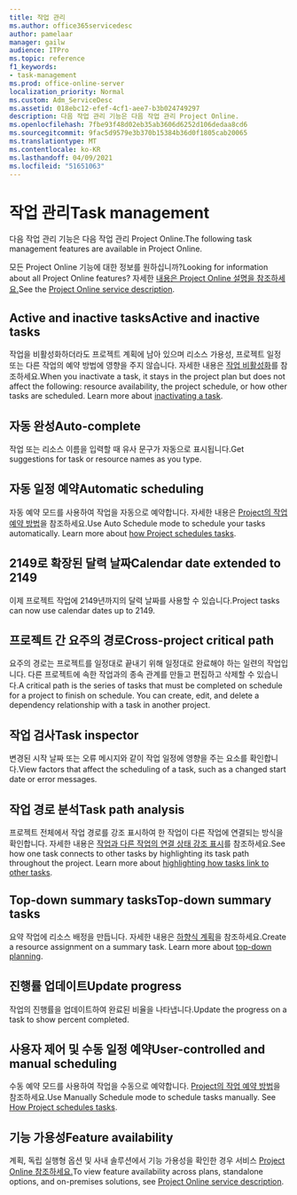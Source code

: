 ```yaml
---
title: 작업 관리
ms.author: office365servicedesc
author: pamelaar
manager: gailw
audience: ITPro
ms.topic: reference
f1_keywords:
- task-management
ms.prod: office-online-server
localization_priority: Normal
ms.custom: Adm_ServiceDesc
ms.assetid: 018ebc12-efef-4cf1-aee7-b3b024749297
description: 다음 작업 관리 기능은 다음 작업 관리 Project Online.
ms.openlocfilehash: 7fbe93f48d02eb35ab3606d6252d106dedaa8cd6
ms.sourcegitcommit: 9fac5d9579e3b370b15384b36d0f1805cab20065
ms.translationtype: MT
ms.contentlocale: ko-KR
ms.lasthandoff: 04/09/2021
ms.locfileid: "51651063"
---
```

# <a name="task-management"></a><span data-ttu-id="f8df5-103">작업 관리</span><span class="sxs-lookup"><span data-stu-id="f8df5-103">Task management</span></span>

<span data-ttu-id="f8df5-104">다음 작업 관리 기능은 다음 작업 관리 Project Online.</span><span class="sxs-lookup"><span data-stu-id="f8df5-104">The following task management features are available in Project Online.</span></span>
  
<span data-ttu-id="f8df5-105">모든 Project Online 기능에 대한 정보를 원하십니까?</span><span class="sxs-lookup"><span data-stu-id="f8df5-105">Looking for information about all Project Online features?</span></span> <span data-ttu-id="f8df5-106">자세한 [내용은 Project Online 설명을 참조하세요.](project-online-service-description.md)</span><span class="sxs-lookup"><span data-stu-id="f8df5-106">See the [Project Online service description](project-online-service-description.md).</span></span>
  
## <a name="active-and-inactive-tasks"></a><span data-ttu-id="f8df5-107">Active and inactive tasks</span><span class="sxs-lookup"><span data-stu-id="f8df5-107">Active and inactive tasks</span></span>

<span data-ttu-id="f8df5-p102">작업을 비활성화하더라도 프로젝트 계획에 남아 있으며 리소스 가용성, 프로젝트 일정 또는 다른 작업의 예약 방법에 영향을 주지 않습니다. 자세한 내용은 [작업 비활성화](https://go.microsoft.com/fwlink/p/?LinkId=271335)를 참조하세요.</span><span class="sxs-lookup"><span data-stu-id="f8df5-p102">When you inactivate a task, it stays in the project plan but does not affect the following: resource availability, the project schedule, or how other tasks are scheduled. Learn more about [inactivating a task](https://go.microsoft.com/fwlink/p/?LinkId=271335).</span></span>
  
## <a name="auto-complete"></a><span data-ttu-id="f8df5-110">자동 완성</span><span class="sxs-lookup"><span data-stu-id="f8df5-110">Auto-complete</span></span>

<span data-ttu-id="f8df5-111">작업 또는 리소스 이름을 입력할 때 유사 문구가 자동으로 표시됩니다.</span><span class="sxs-lookup"><span data-stu-id="f8df5-111">Get suggestions for task or resource names as you type.</span></span> 
  
## <a name="automatic-scheduling"></a><span data-ttu-id="f8df5-112">자동 일정 예약</span><span class="sxs-lookup"><span data-stu-id="f8df5-112">Automatic scheduling</span></span>

<span data-ttu-id="f8df5-p103">자동 예약 모드를 사용하여 작업을 자동으로 예약합니다. 자세한 내용은 [Project의 작업 예약 방법](https://go.microsoft.com/fwlink/p/?LinkId=271331)을 참조하세요.</span><span class="sxs-lookup"><span data-stu-id="f8df5-p103">Use Auto Schedule mode to schedule your tasks automatically. Learn more about [how Project schedules tasks](https://go.microsoft.com/fwlink/p/?LinkId=271331).</span></span> 
  
## <a name="calendar-date-extended-to-2149"></a><span data-ttu-id="f8df5-115">2149로 확장된 달력 날짜</span><span class="sxs-lookup"><span data-stu-id="f8df5-115">Calendar date extended to 2149</span></span>

<span data-ttu-id="f8df5-116">이제 프로젝트 작업에 2149년까지의 달력 날짜를 사용할 수 있습니다.</span><span class="sxs-lookup"><span data-stu-id="f8df5-116">Project tasks can now use calendar dates up to 2149.</span></span> 
  
## <a name="cross-project-critical-path"></a><span data-ttu-id="f8df5-117">프로젝트 간 요주의 경로</span><span class="sxs-lookup"><span data-stu-id="f8df5-117">Cross-project critical path</span></span>

<span data-ttu-id="f8df5-p104">요주의 경로는 프로젝트를 일정대로 끝내기 위해 일정대로 완료해야 하는 일련의 작업입니다. 다른 프로젝트에 속한 작업과의 종속 관계를 만들고 편집하고 삭제할 수 있습니다.</span><span class="sxs-lookup"><span data-stu-id="f8df5-p104">A critical path is the series of tasks that must be completed on schedule for a project to finish on schedule. You can create, edit, and delete a dependency relationship with a task in another project.</span></span> 
  
## <a name="task-inspector"></a><span data-ttu-id="f8df5-120">작업 검사</span><span class="sxs-lookup"><span data-stu-id="f8df5-120">Task inspector</span></span>

<span data-ttu-id="f8df5-121">변경된 시작 날짜 또는 오류 메시지와 같이 작업 일정에 영향을 주는 요소를 확인합니다.</span><span class="sxs-lookup"><span data-stu-id="f8df5-121">View factors that affect the scheduling of a task, such as a changed start date or error messages.</span></span>
  
## <a name="task-path-analysis"></a><span data-ttu-id="f8df5-122">작업 경로 분석</span><span class="sxs-lookup"><span data-stu-id="f8df5-122">Task path analysis</span></span>

<span data-ttu-id="f8df5-p105">프로젝트 전체에서 작업 경로를 강조 표시하여 한 작업이 다른 작업에 연결되는 방식을 확인합니다. 자세한 내용은 [작업과 다른 작업의 연결 상태 강조 표시](https://go.microsoft.com/fwlink/p/?LinkId=271345)를 참조하세요.</span><span class="sxs-lookup"><span data-stu-id="f8df5-p105">See how one task connects to other tasks by highlighting its task path throughout the project. Learn more about [highlighting how tasks link to other tasks](https://go.microsoft.com/fwlink/p/?LinkId=271345).</span></span>
  
## <a name="top-down-summary-tasks"></a><span data-ttu-id="f8df5-125">Top-down summary tasks</span><span class="sxs-lookup"><span data-stu-id="f8df5-125">Top-down summary tasks</span></span>

<span data-ttu-id="f8df5-p106">요약 작업에 리소스 배정을 만듭니다. 자세한 내용은 [하향식 계획](https://go.microsoft.com/fwlink/p/?LinkId=271333)을 참조하세요.</span><span class="sxs-lookup"><span data-stu-id="f8df5-p106">Create a resource assignment on a summary task. Learn more about [top-down planning](https://go.microsoft.com/fwlink/p/?LinkId=271333).</span></span>
  
## <a name="update-progress"></a><span data-ttu-id="f8df5-128">진행률 업데이트</span><span class="sxs-lookup"><span data-stu-id="f8df5-128">Update progress</span></span>

<span data-ttu-id="f8df5-129">작업의 진행률을 업데이트하여 완료된 비율을 나타냅니다.</span><span class="sxs-lookup"><span data-stu-id="f8df5-129">Update the progress on a task to show percent completed.</span></span>
  
## <a name="user-controlled-and-manual-scheduling"></a><span data-ttu-id="f8df5-130">사용자 제어 및 수동 일정 예약</span><span class="sxs-lookup"><span data-stu-id="f8df5-130">User-controlled and manual scheduling</span></span>

<span data-ttu-id="f8df5-p107">수동 예약 모드를 사용하여 작업을 수동으로 예약합니다. [Project의 작업 예약 방법](https://go.microsoft.com/fwlink/p/?LinkId=271331)을 참조하세요.</span><span class="sxs-lookup"><span data-stu-id="f8df5-p107">Use Manually Schedule mode to schedule tasks manually. See [How Project schedules tasks](https://go.microsoft.com/fwlink/p/?LinkId=271331).</span></span>
  
## <a name="feature-availability"></a><span data-ttu-id="f8df5-133">기능 가용성</span><span class="sxs-lookup"><span data-stu-id="f8df5-133">Feature availability</span></span>

<span data-ttu-id="f8df5-134">계획, 독립 실행형 옵션 및 사내 솔루션에서 기능 가용성을 확인한 경우 서비스 [Project Online 참조하세요.](project-online-service-description.md)</span><span class="sxs-lookup"><span data-stu-id="f8df5-134">To view feature availability across plans, standalone options, and on-premises solutions, see [Project Online service description](project-online-service-description.md).</span></span>
  